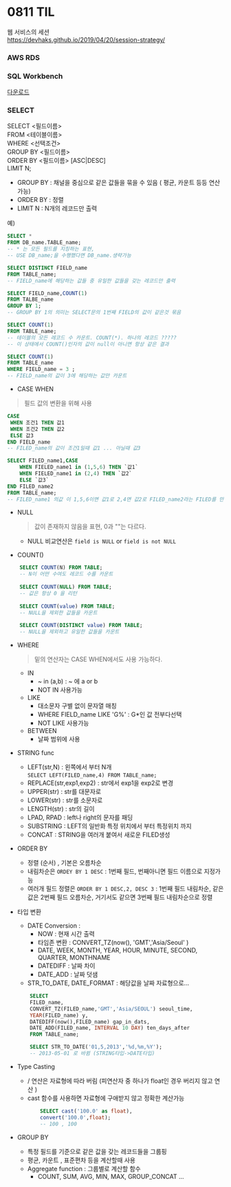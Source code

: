 # 0811 TIL

웹 서비스의 세션  
https://devhaks.github.io/2019/04/20/session-strategy/


### AWS RDS


### SQL Workbench
[다운로드](https://dev.mysql.com/downloads/workbench)





### **SELECT**

SELECT <필드이름>  
FROM <테이블이름>  
WHERE <선택조건>  
GROUP BY <필드이름>  
ORDER BY <필드이름> [ASC|DESC]  
LIMIT N;

- GROUP BY : 채널을 중심으로 같은 값들을 묶을 수 있음 ( 평균, 카운트 등등 연산가능)  
- ORDER BY : 정렬  
- LIMIT N : N개의 레코드만 출력 



예)
```SQL
SELECT *
FROM DB_name.TABLE_name; 
-- * 는 모든 필드를 지칭하는 표현,
-- USE DB_name;을 수행했다면 DB_name.생략가능

SELECT DISTINCT FIELD_name
FROM TABLE_name;
-- FIELD_name에 해당하는 값들 중 유일한 값들을 갖는 레코드만 출력

SELECT FIELD_name,COUNT(1)
FROM TALBE_name
GROUP BY 1;
-- GROUP BY 1의 의미는 SELECT문의 1번째 FIELD의 값이 같은것 묶음

SELECT COUNT(1)
FROM TABLE_name;
-- 테이블의 모든 레코드 수 카운트. COUNT(*). 하나의 레코드 ?????
-- 이 상태에서 COUNT()인자의 값이 null이 아니면 항상 같은 결과

SELECT COUNT(1)
FROM TABLE_name
WHERE FIELD_name = 3 ;
-- FIELD_name의 값이 3에 해당하는 값만 카운트
```

- CASE WHEN
> 필드 값의 변환을 위해 사용

```SQL
CASE
 WHEN 조건1 THEN 값1
 WHEN 조건2 THEN 값2
 ELSE 값3
END FIELD_name
-- FILED_name의 값이 조건1일때 값1 ... 아닐때 값3

SELECT FILED_name1,CASE
    WHEN FIELED_name1 in (1,5,6) THEN `값1`
    WHEN FIELED_name1 in (2,4) THEN `값2`
    ELSE `값3`
END FILED_name2
FROM TABLE_name;
-- FILED_name1 의값 이 1,5,6이면 값1로 2,4면 값2로 FILED_name2라는 FILED를 만듦
```

- NULL
    > 값이 존재하지 않음을 표현, 0과 ""는 다르다.  
    - NULL 비교연산은 `field is NULL` or `field is not NULL` 

- COUNT()
```SQL
    SELECT COUNT(N) FROM TABLE;
    -- N이 어떤 수여도 레코드 수를 카운트
    
    SELECT COUNT(NULL) FROM TABLE;
    -- 값은 항상 0 을 리턴
    
    SELECT COUNT(value) FROM TABLE;
    -- NULL을 제외한 값들을 카운트
    
    SELECT COUNT(DISTINCT value) FROM TABLE;
    -- NULL을 제외하고 유일한 값들을 카운트 
``` 


- WHERE  
    > 밑의 연산자는 CASE WHEN에서도 사용 가능하다.
    - IN  
        - ~ in (a,b) : ~ 에  a or b 
        - NOT IN 사용가능
    - LIKE 
        - 대소문자 구별 없이 문자열 매칭 
        - WHERE FIELD_name LIKE 'G%' : G*인 값 전부다선택
        - NOT LIKE 사용가능
    - BETWEEN
        - 날짜 범위에 사용

- STRING func
    - LEFT(str,N) : 왼쪽에서 부터 N개   
    `SELECT LEFT(FILED_name,4) FROM TABLE_name;`
    - REPLACE(str,exp1,exp2) : str에서 exp1을 exp2로 변경
    - UPPER(str) : str를 대문자로
    - LOWER(str) : str를 소문자로
    - LENGTH(str) : str의 길이
    - LPAD, RPAD : left나 right의 문자를 패딩
    - SUBSTRING : LEFT의 일반화 특정 위치에서 부터 특정위치 까지
    - CONCAT : STRING을 여러개 붙여서 새로운 FILED생성

- ORDER BY
    - 정렬 (순서) , 기본은 오름차순
    - 내림차순은 `ORDEY BY 1 DESC` : 1번째 필드, 번째아니면 필드 이름으로 지정가능
    - 여러개 필드 정렬은 `ORDER BY 1 DESC,2, DESC 3` : 1번째 필드 내림차순, 같은값은 2번째 필드 오름차순, 거기서도 같으면 3번째 필드 내림차순으로 정렬 

- 타입 변환
    - DATE Conversion :  
        - NOW : 현재 시간 출력  
        - 타임존 변환 : CONVERT_TZ(now(), 'GMT','Asia/Seoul' )  
        - DATE, WEEK, MONTH, YEAR, HOUR, MINUTE, SECOND, QUARTER, MONTHNAME
        - DATEDIFF : 날짜 차이
        - DATE_ADD : 날짜 덧샘
    - STR_TO_DATE, DATE_FORMAT : 해당값을 날짜 자료형으로...

    ```SQL
        SELECT 
        FILED_name, 
        CONVERT_TZ(FILED_name,'GMT','Asia/SEOUL') seoul_time, 
        YEAR(FILED_name) y, 
        DATEDIFF(now(),FILED_name) gap_in_dats, 
        DATE_ADD(FILED_name, INTERVAL 10 DAY) ten_days_after 
        FROM TABLE_name;

        SELECT STR_TO_DATE('01,5,2013','%d,%m,%Y'); 
        -- 2013-05-01 로 바뀜 (STRING타입->DATE타입)
    ```

- Type Casting
    - / 연산은 자료형에 따라 버림 (피연산자 중 하나가 float인 경우 버리지 않고 연산 )  
    - cast 함수를 사용하면 자료형에 구애받지 않고 정확한 계산가능
        ```SQL 
            SELECT cast('100.0' as float),
            convert('100.0',float);
            -- 100 , 100 
        ```

- GROUP BY
    - 특정 필드를 기준으로 같은 값을 갖는 레코드들을 그룹핑
    - 평균, 카운트 , 표준편차 등을 계산할때 사용
    - Aggregate function : 그룹별로 계산할 함수
        - COUNT, SUM, AVG, MIN, MAX, GROUP_CONCAT ...  

    


